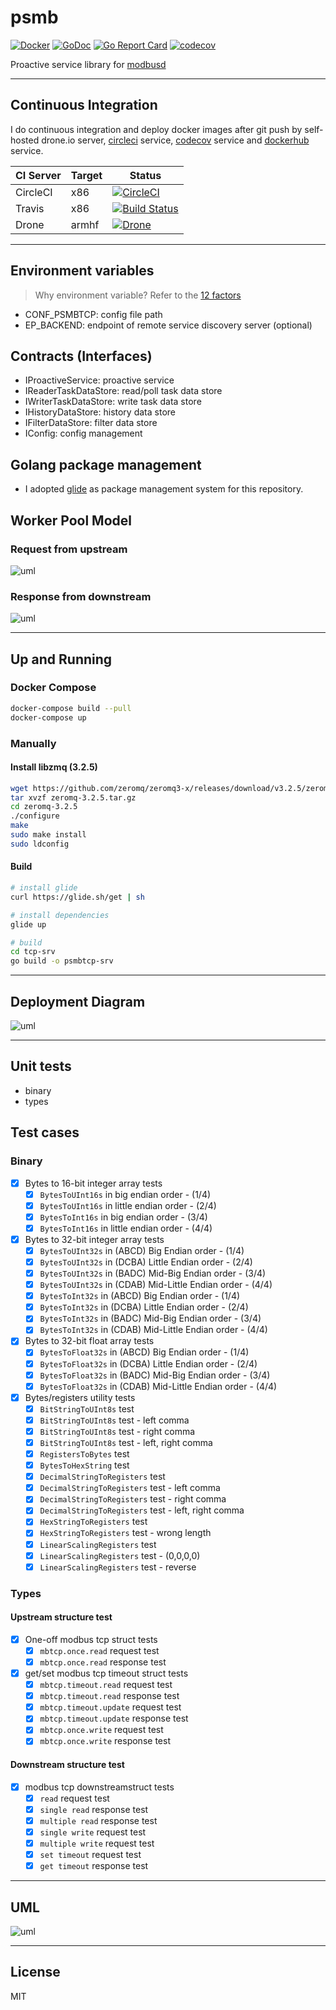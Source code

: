 # psmb

[![Docker](https://img.shields.io/badge/docker-ready-brightgreen.svg)](https://hub.docker.com/r/edgepro/psmb-srv)
[![GoDoc](https://godoc.org/github.com/taka-wang/psmb?status.svg)](http://godoc.org/github.com/taka-wang/psmb)
[![Go Report Card](https://goreportcard.com/badge/github.com/taka-wang/psmb)](https://goreportcard.com/report/github.com/taka-wang/psmb)
[![codecov](https://codecov.io/gh/taka-wang/psmb/branch/master/graph/badge.svg)](https://codecov.io/gh/taka-wang/psmb)

Proactive service library for [modbusd](https://github.com/taka-wang/modbusd)

---


## Continuous Integration

I do continuous integration and deploy docker images after git push by self-hosted drone.io server, [circleci](https://circleci.com/) service, [codecov](https://codecov.io/) service and [dockerhub]((https://hub.docker.com/r/edgepro/psmb/)) service.

| CI Server| Target    | Status                                                                                                                 |
|----------|-----------|------------------------------------------------------------------------------------------------------------------------|
| CircleCI | x86       | [![CircleCI](https://circleci.com/gh/taka-wang/psmb.svg?style=shield)](https://circleci.com/gh/taka-wang/psmb)         |
| Travis   | x86       | [![Build Status](https://travis-ci.org/taka-wang/psmb.svg)](https://travis-ci.org/taka-wang/psmb)        |
| Drone    | armhf     | [![Drone](http://armdrone.cmwang.net/api/badges/taka-wang/psmb/status.svg)](http://armdrone.cmwang.net/taka-wang/psmb) |

---

## Environment variables

> Why environment variable? Refer to the [12 factors](http://12factor.net/)

- CONF_PSMBTCP: config file path
- EP_BACKEND: endpoint of remote service discovery server (optional)

## Contracts (Interfaces)

- IProactiveService: proactive service
- IReaderTaskDataStore:  read/poll task data store
- IWriterTaskDataStore: write task data store
- IHistoryDataStore: history data store
- IFilterDataStore: filter data store
- IConfig: config management

## Golang package management

- I adopted [glide](https://glide.sh/) as package management system for this repository.

## Worker Pool Model

### Request from upstream

![uml](http://uml.cmwang.net:8000/plantuml/svg/5Sh13O0W3030LNG0QSBJZxDKQ908XPGsnEtLzzsQEHIBP5AMIxMF7K1mkfJrijC6IMYinEf2gw1uupQH4tIh1IeE9O58lRIdVWdCH_VJuLy0)

### Response from downstream

![uml](http://uml.cmwang.net:8000/plantuml/svg/5Sh13O0W3030LNG0QVJfnragD4AaG4eRulRg-svEnMSBP9AdgDhw3Y0ut9KqsccTnDUYLDJvog1uupAmND2CCp1s9O50BTU7lmHXC_VJiRu0)

---

## Up and Running

### Docker Compose

```bash
docker-compose build --pull
docker-compose up
```

### Manually

#### Install libzmq (3.2.5)

```bash
wget https://github.com/zeromq/zeromq3-x/releases/download/v3.2.5/zeromq-3.2.5.tar.gz
tar xvzf zeromq-3.2.5.tar.gz
cd zeromq-3.2.5
./configure
make
sudo make install
sudo ldconfig
```

#### Build

```bash
# install glide
curl https://glide.sh/get | sh

# install dependencies
glide up

# build
cd tcp-srv
go build -o psmbtcp-srv
```

---

## Deployment Diagram

![uml](http://uml.cmwang.net:8000/plantuml/svg/5Sh13O0W3030LNG0QVJfnraAD42aGA0DSNlrVRUcuh9wqfwNADB62T1ncf0agjL1tTKYLCIuoY1uupQn16ZA6HY7K0TFBTU7lmHji3M_NVln0W00)

---

## Unit tests

- binary
- types

## Test cases

### Binary

- [x] Bytes to 16-bit integer array tests
    - [x] `BytesToUInt16s` in big endian order - (1/4)
    - [x] `BytesToUInt16s` in little endian order - (2/4)
    - [x] `BytesToInt16s` in big endian order - (3/4)
    - [x] `BytesToInt16s` in little endian order - (4/4)
- [x] Bytes to 32-bit integer array tests
    - [x] `BytesToUInt32s` in (ABCD) Big Endian order - (1/4)
    - [x] `BytesToUInt32s` in (DCBA) Little Endian order - (2/4)
    - [x] `BytesToUInt32s` in (BADC) Mid-Big Endian order - (3/4)
    - [x] `BytesToUInt32s` in (CDAB) Mid-Little Endian order - (4/4)
    - [x] `BytesToInt32s` in (ABCD) Big Endian order - (1/4)
    - [x] `BytesToInt32s` in (DCBA) Little Endian order - (2/4)
    - [x] `BytesToInt32s` in (BADC) Mid-Big Endian order - (3/4)
    - [x] `BytesToInt32s` in (CDAB) Mid-Little Endian order - (4/4)
- [x] Bytes to 32-bit float array tests
    - [x] `BytesToFloat32s` in (ABCD) Big Endian order - (1/4)
    - [x] `BytesToFloat32s` in (DCBA) Little Endian order - (2/4)
    - [x] `BytesToFloat32s` in (BADC) Mid-Big Endian order - (3/4)
    - [x] `BytesToFloat32s` in (CDAB) Mid-Little Endian order - (4/4)
- [x] Bytes/registers utility tests
    - [x] `BitStringToUInt8s` test
    - [x] `BitStringToUInt8s` test - left comma
    - [x] `BitStringToUInt8s` test - right comma
    - [x] `BitStringToUInt8s` test - left, right comma
    - [x] `RegistersToBytes` test
    - [x] `BytesToHexString` test
    - [x] `DecimalStringToRegisters` test
    - [x] `DecimalStringToRegisters` test - left comma
    - [x] `DecimalStringToRegisters` test - right comma
    - [x] `DecimalStringToRegisters` test - left, right comma
    - [x] `HexStringToRegisters` test
    - [x] `HexStringToRegisters` test - wrong length
    - [x] `LinearScalingRegisters` test
    - [x] `LinearScalingRegisters` test - (0,0,0,0)
    - [x] `LinearScalingRegisters` test - reverse

### Types

#### Upstream structure test

- [x] One-off modbus tcp struct tests
    - [x] `mbtcp.once.read` request test
    - [x] `mbtcp.once.read` response test
- [x] get/set modbus tcp timeout struct tests
    - [x] `mbtcp.timeout.read` request test
    - [x] `mbtcp.timeout.read` response test
    - [x] `mbtcp.timeout.update` request test
    - [x] `mbtcp.timeout.update` response test
    - [x] `mbtcp.once.write` request test
    - [x] `mbtcp.once.write` response test

#### Downstream structure test

- [x] modbus tcp downstreamstruct tests
    - [x] `read` request test
    - [x] `single read` response test
    - [x] `multiple read` response test
    - [x] `single write` request test
    - [x] `multiple write` request test
    - [x] `set timeout` request test
    - [x] `get timeout` response test

---

## UML

![uml](http://uml.cmwang.net:8000/plantuml/svg/5SZ13O0W3030LNG0QVpwSPPI2H1R8BGDwnllUNjjnFuadxmLiw4NmCGLShNYqJLDwirIiq1TmF35Os7BC5mO1DNI169KXQ4ImzytdXy0)

---

## License

MIT
